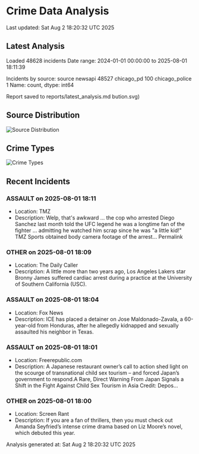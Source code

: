 # Crime Data Analysis
Last updated: Sat Aug  2 18:20:32 UTC 2025

## Latest Analysis

Loaded 48628 incidents
Date range: 2024-01-01 00:00:00 to 2025-08-01 18:11:39

Incidents by source:
source
newsapi           48527
chicago_pd          100
chicago_police        1
Name: count, dtype: int64

Report saved to reports/latest_analysis.md
bution.svg)

## Source Distribution
![Source Distribution](images/source_distribution.svg)

## Crime Types
![Crime Types](images/crime_types.svg)

## Recent Incidents

### ASSAULT on 2025-08-01 18:11
- Location: TMZ
- Description: Welp, that's awkward ... the cop who arrested Diego Sanchez last month told the UFC legend he was a longtime fan of the fighter ... admitting he watched him scrap since he was "a little kid!" TMZ Sports obtained body camera footage of the arrest…
 Permalink


### OTHER on 2025-08-01 18:09
- Location: The Daily Caller
- Description: A little more than two years ago, Los Angeles Lakers star Bronny James suffered cardiac arrest during a practice at the University of Southern California (USC).


### ASSAULT on 2025-08-01 18:04
- Location: Fox News
- Description: ICE has placed a detainer on Jose Maldonado-Zavala, a 60-year-old from Honduras, after he allegedly kidnapped and sexually assaulted his neighbor in Texas.


### ASSAULT on 2025-08-01 18:01
- Location: Freerepublic.com
- Description: A Japanese restaurant owner’s call to action shed light on the scourge of transnational child sex tourism – and forced Japan’s government to respond.A Rare, Direct Warning From Japan Signals a Shift in the Fight Against Child Sex Tourism in Asia Credit: Depos…


### OTHER on 2025-08-01 18:00
- Location: Screen Rant
- Description: If you are a fan of thrillers, then you must check out Amanda Seyfried’s intense crime drama based on Liz Moore’s novel, which debuted this year.

Analysis generated at: Sat Aug  2 18:20:32 UTC 2025

